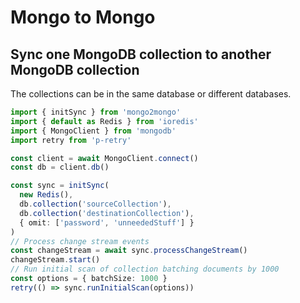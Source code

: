 # Mongo to Mongo

## Sync one MongoDB collection to another MongoDB collection

The collections can be in the same database or different databases.

```typescript
import { initSync } from 'mongo2mongo'
import { default as Redis } from 'ioredis'
import { MongoClient } from 'mongodb'
import retry from 'p-retry'

const client = await MongoClient.connect()
const db = client.db()

const sync = initSync(
  new Redis(),
  db.collection('sourceCollection'),
  db.collection('destinationCollection'),
  { omit: ['password', 'unneededStuff'] }
)
// Process change stream events
const changeStream = await sync.processChangeStream()
changeStream.start()
// Run initial scan of collection batching documents by 1000
const options = { batchSize: 1000 }
retry(() => sync.runInitialScan(options))
```

